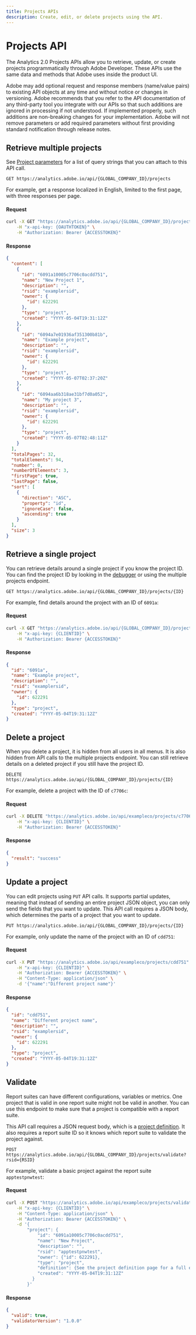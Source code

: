 ```yaml
---
title: Projects APIs
description: Create, edit, or delete projects using the API.
---
```


# Projects API

The Analytics 2.0 Projects APIs allow you to retrieve, update, or create projects programmatically through Adobe Developer. These APIs use the same data and methods that Adobe uses inside the product UI.

<InlineAlert variant="info" slots="text" />

Adobe may add optional request and response members (name/value pairs) to existing API objects at any time and without notice or changes in versioning. Adobe recommends that you refer to the API documentation of any third-party tool you integrate with our APIs so that such additions are ignored in processing if not understood. If implemented properly, such additions are non-breaking changes for your implementation. Adobe will not remove parameters or add required parameters without first providing standard notification through release notes.

## Retrieve multiple projects

See [Project parameters](parameters.md) for a list of query strings that you can attach to this API call.

`GET https://analytics.adobe.io/api/{GLOBAL_COMPANY_ID}/projects`

For example, get a response localized in English, limited to the first page, with three responses per page.

<CodeBlock slots="heading, code" repeat="2" languages="CURL,JSON"/>

#### Request

```sh
curl -X GET "https://analytics.adobe.io/api/{GLOBAL_COMPANY_ID}/projects?locale=en_US&limit=3&page=0" \
    -H "x-api-key: {OAUTHTOKEN}" \
    -H "Authorization: Bearer {ACCESSTOKEN}"
```

#### Response

```json
{
  "content": [
    {
      "id": "6091a10005c7706c0acdd751",
      "name": "New Project 1",
      "description": "",
      "rsid": "examplersid",
      "owner": {
        "id": 622291
      },
      "type": "project",
      "created": "YYYY-05-04T19:31:12Z"
    },
    {
      "id": "6094a7e01936af351300b81b",
      "name": "Example project",
      "description": "",
      "rsid": "examplersid",
      "owner": {
        "id": 622291
      },
      "type": "project",
      "created": "YYYY-05-07T02:37:20Z"
    },
    {
      "id": "6094aa6b318ae31bf7d0a052",
      "name": "My project 3",
      "description": "",
      "rsid": "examplersid",
      "owner": {
        "id": 622291
      },
      "type": "project",
      "created": "YYYY-05-07T02:48:11Z"
    }
  ],
  "totalPages": 32,
  "totalElements": 94,
  "number": 0,
  "numberOfElements": 3,
  "firstPage": true,
  "lastPage": false,
  "sort": [
    {
      "direction": "ASC",
      "property": "id",
      "ignoreCase": false,
      "ascending": true
    }
  ],
  "size": 3
}
```

## Retrieve a single project

You can retrieve details around a single project if you know the project ID. You can find the project ID by looking in the [debugger](../reports/debugger.md) or using the multiple projects endpoint.

`GET https://analytics.adobe.io/api/{GLOBAL_COMPANY_ID}/projects/{ID}`

For example, find details around the project with an ID of `6091a`:

<CodeBlock slots="heading, code" repeat="2" languages="CURL,JSON"/>

#### Request

```sh
curl -X GET "https://analytics.adobe.io/api/{GLOBAL_COMPANY_ID}/projects/6091a" \
    -H "x-api-key: {CLIENTID}" \
    -H "Authorization: Bearer {ACCESSTOKEN}"
```

#### Response

```json
{
  "id": "6091a",
  "name": "Example project",
  "description": "",
  "rsid": "examplersid",
  "owner": {
    "id": 622291
  },
  "type": "project",
  "created": "YYYY-05-04T19:31:12Z"
}
```

## Delete a project

When you delete a project, it is hidden from all users in all menus. It is also hidden from API calls to the multiple projects endpoint. You can still retrieve details on a deleted project if you still have the project ID.

`DELETE https://analytics.adobe.io/api/{GLOBAL_COMPANY_ID}/projects/{ID}`

For example, delete a project with the ID of `c7706c`:

<CodeBlock slots="heading, code" repeat="2" languages="CURL,JSON"/>

#### Request

```sh
curl -X DELETE "https://analytics.adobe.io/api/exampleco/projects/c7706c" \
    -H "x-api-key: {CLIENTID}" \
    -H "Authorization: Bearer {ACCESSTOKEN}"
```

#### Response

```json
{
  "result": "success"
}
```

## Update a project

You can edit projects using `PUT` API calls. It supports partial updates, meaning that instead of sending an entire project JSON object, you can only send the fields that you want to update. This API call requires a JSON body, which determines the parts of a project that you want to update.

`PUT https://analytics.adobe.io/api/{GLOBAL_COMPANY_ID}/projects/{ID}`

For example, only update the name of the project with an ID of `cdd751`:

<CodeBlock slots="heading, code" repeat="2" languages="CURL,JSON"/>

#### Request

```sh
curl -X PUT "https://analytics.adobe.io/api/exampleco/projects/cdd751" \
    -H "x-api-key: {CLIENTID}" \
    -H "Authorization: Bearer {ACCESSTOKEN}" \
    -H "Content-Type: application/json" \
    -d '{"name":"Different project name"}'
```

#### Response

```json
{
  "id": "cdd751",
  "name": "Different project name",
  "description": "",
  "rsid": "examplersid",
  "owner": {
    "id": 622291
  },
  "type": "project",
  "created": "YYYY-05-04T19:31:12Z"
}
```

## Validate

Report suites can have different configurations, variables or metrics. One project that is valid in one report suite might not be valid in another. You can use this endpoint to make sure that a project is compatible with a report suite.

This API call requires a JSON request body, which is a [project definition](definition.md). It also requires a report suite ID so it knows which report suite to validate the project against.

`POST https://analytics.adobe.io/api/{GLOBAL_COMPANY_ID}/projects/validate?rsid={RSID}`

For example, validate a basic project against the report suite `apptestpnwtest`:

<CodeBlock slots="heading, code" repeat="2" languages="CURL,JSON"/>

#### Request

```sh
curl -X POST "https://analytics.adobe.io/api/exampleco/projects/validate?rsid=apptestpnwtest" \
    -H "x-api-key: {CLIENTID}" \
    -H "Content-Type: application/json" \
    -H "Authorization: Bearer {ACCESSTOKEN}" \
    -d '{
        "project": {
            "id": "6091a10005c7706c0acdd751",
            "name": "New Project",
            "description": "",
            "rsid": "apptestpnwtest",
            "owner": {"id": 622291},
            "type": "project",
            "definition": {See the project definition page for a full example definition},
            "created": "YYYY-05-04T19:31:12Z"
          }
        }'
```

#### Response

```json
{
  "valid": true,
  "validatorVersion": "1.0.0"
}
```
